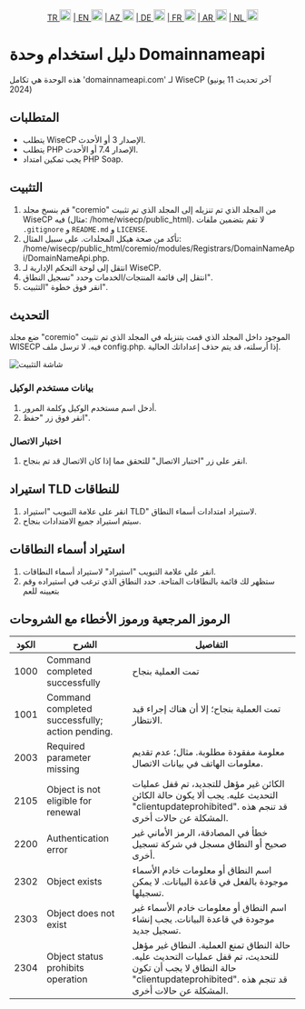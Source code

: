 <div align="center">  
  <a href="README.md"   >   TR <img style="padding-top: 8px" src="https://raw.githubusercontent.com/yammadev/flag-icons/master/png/TR.png" alt="TR" height="20" /></a>  
  <a href="README-EN.md"> | EN <img style="padding-top: 8px" src="https://raw.githubusercontent.com/yammadev/flag-icons/master/png/US.png" alt="EN" height="20" /></a>  
  <a href="README-AZ.md"> | AZ <img style="padding-top: 8px" src="https://raw.githubusercontent.com/yammadev/flag-icons/master/png/AZ.png" alt="AZ" height="20" /></a>  
  <a href="README-DE.md"> | DE <img style="padding-top: 8px" src="https://raw.githubusercontent.com/yammadev/flag-icons/master/png/DE.png" alt="DE" height="20" /></a>  
  <a href="README-FR.md"> | FR <img style="padding-top: 8px" src="https://raw.githubusercontent.com/yammadev/flag-icons/master/png/FR.png" alt="FR" height="20" /></a>  
  <a href="README-AR.md"> | AR <img style="padding-top: 8px" src="https://raw.githubusercontent.com/yammadev/flag-icons/master/png/AR.png" alt="AR" height="20" /></a>  
  <a href="README-NL.md"> | NL <img style="padding-top: 8px" src="https://raw.githubusercontent.com/yammadev/flag-icons/master/png/NL.png" alt="NL" height="20" /></a>  
</div>

# دليل استخدام وحدة Domainnameapi

هذه الوحدة هي تكامل 'domainnameapi.com' لـ WiseCP (آخر تحديث 11 يونيو 2024)


## المتطلبات

- يتطلب WiseCP الإصدار 3 أو الأحدث.
- يتطلب PHP الإصدار 7.4 أو الأحدث.
- يجب تمكين امتداد PHP Soap.

## التثبيت

1. قم بنسخ مجلد "coremio" من المجلد الذي تم تنزيله إلى المجلد الذي تم تثبيت WiseCP فيه (مثال: /home/wisecp/public_html). لا تقم بتضمين ملفات `.gitignore` و `README.md` و `LICENSE`.
2. تأكد من صحة هيكل المجلدات. على سبيل المثال: /home/wisecp/public_html/coremio/modules/Registrars/DomainNameApi/DomainNameApi.php.
3. انتقل إلى لوحة التحكم الإدارية لـ WiseCP.
4. انتقل إلى قائمة المنتجات/الخدمات وحدد "تسجيل النطاق".
5. انقر فوق خطوة "التثبيت".

## التحديث

ضع مجلد "coremio" الموجود داخل المجلد الذي قمت بتنزيله في المجلد الذي تم تثبيت WISECP فيه. لا ترسل ملف config.php. إذا أرسلته، قد يتم حذف إعداداتك الحالية.


![شاشة التثبيت](https://github.com/domainreseller/wisecp-dna/assets/118720541/0cc8cca1-980e-4ae2-928a-28a809da87eb)

### بيانات مستخدم الوكيل

1. أدخل اسم مستخدم الوكيل وكلمة المرور.
2. انقر فوق زر "حفظ".

### اختبار الاتصال

1. انقر على زر "اختبار الاتصال" للتحقق مما إذا كان الاتصال قد تم بنجاح.

## استيراد TLD للنطاقات

1. انقر على علامة التبويب "استيراد TLD" لاستيراد امتدادات أسماء النطاق.
2. سيتم استيراد جميع الامتدادات بنجاح.

## استيراد أسماء النطاقات

1. انقر على علامة التبويب "استيراد" لاستيراد أسماء النطاقات.
2. ستظهر لك قائمة بالنطاقات المتاحة. حدد النطاق الذي ترغب في استيراده وقم بتعيينه للعم


## الرموز المرجعية ورموز الأخطاء مع الشروحات

| الكود | الشرح                                           | التفاصيل                                                                                                                                                               |
|-------|-------------------------------------------------|------------------------------------------------------------------------------------------------------------------------------------------------------------------------|
| 1000  | Command completed successfully                  | تمت العملية بنجاح                                                                                                                                                      |
| 1001  | Command completed successfully; action pending. | تمت العملية بنجاح؛ إلا أن هناك إجراء قيد الانتظار.                                                                                                                     |
| 2003  | Required parameter missing                      | معلومة مفقودة مطلوبة. مثال؛ عدم تقديم معلومات الهاتف في بيانات الاتصال.                                                                                                |
| 2105  | Object is not eligible for renewal              | الكائن غير مؤهل للتجديد، تم قفل عمليات التحديث عليه. يجب ألا يكون حالة الكائن "clientupdateprohibited". قد تنجم هذه المشكلة عن حالات أخرى.                             |
| 2200  | Authentication error                            | خطأ في المصادقة، الرمز الأماني غير صحيح أو النطاق مسجل في شركة تسجيل أخرى.                                                                                             |
| 2302  | Object exists                                   | اسم النطاق أو معلومات خادم الأسماء موجودة بالفعل في قاعدة البيانات. لا يمكن تسجيلها.                                                                                   |
| 2303  | Object does not exist                           | اسم النطاق أو معلومات خادم الأسماء غير موجودة في قاعدة البيانات. يجب إنشاء تسجيل جديد.                                                                                 |
| 2304  | Object status prohibits operation               | حالة النطاق تمنع العملية. النطاق غير مؤهل للتحديث، تم قفل عمليات التحديث عليه. حالة النطاق لا يجب أن تكون "clientupdateprohibited". قد تنجم هذه المشكلة عن حالات أخرى. |
